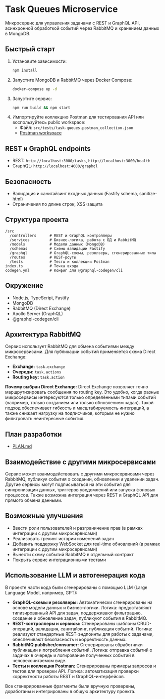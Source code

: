 # Task Queues Microservice

Микросервис для управления задачами с REST и GraphQL API, асинхронной обработкой событий через RabbitMQ и хранением данных в MongoDB.

## Быстрый старт

1. Установите зависимости:
   ```bash
   npm install
   ```
2. Запустите MongoDB и RabbitMQ через Docker Compose:
   ```bash
   docker-compose up -d
   ```
3. Запустите сервис:
   ```bash
   npm run build && npm start
   ```
4. Импортируйте коллекцию Postman для тестирования API или воспользуйтесь public workspace:
   - Файл: `src/tests/task-queues.postman_collection.json`
   - [Postman workspace](https://web.postman.co/workspace/6f788bd9-1110-4908-bb14-3f5fa91a9ef5)

## REST и GraphQL endpoints
- REST: `http://localhost:3000/tasks`, `http://localhost:3000/health`
- GraphQL: `http://localhost:4000/graphql`

## Безопасность
- Валидация и санитайзинг входных данных (Fastify schema, sanitize-html)
- Ограничения по длине строк, XSS-защита

## Структура проекта
```
/src
  /controllers      # REST и GraphQL контроллеры
  /services         # Бизнес-логика, работа с БД и RabbitMQ
  /models           # Модели данных (MongoDB)
  /schemas          # Схемы валидации Fastify
  /graphql          # GraphQL-схемы, резолверы, сгенерированные типы
  /routes           # REST-роуты
  /tests            # Тесты и коллекции Postman
index.ts            # Точка входа
codegen.yml         # Конфиг для @graphql-codegen/cli
```

## Окружение
- Node.js, TypeScript, Fastify
- MongoDB
- RabbitMQ (Direct Exchange)
- Apollo Server (GraphQL)
- @graphql-codegen/cli

## Архитектура RabbitMQ
Сервис использует RabbitMQ для обмена событиями между микросервисами. Для публикации событий применяется схема Direct Exchange:

- **Exchange:** `task.exchange`
- **Очереди:** `task.actions`
- **Routing key:** `task.action`

**Почему выбран Direct Exchange:**
Direct Exchange позволяет точно маршрутизировать сообщения по routing key. Это удобно, когда разные микросервисы интересуются только определёнными типами событий (например, только созданием или только обновлением задач). Такой подход обеспечивает гибкость и масштабируемость интеграций, а также снижает нагрузку на подписчиков, которым не нужно фильтровать неинтересные события.

## План разработки
- [PLAN.md](./PLAN.md)

## Взаимодействие с другими микросервисами
Сервис может взаимодействовать с другими микросервисами через RabbitMQ, публикуя события о создании, обновлении и удалении задач. Другие сервисы могут подписываться на эти события для синхронизации данных, триггеров уведомлений или запуска фоновых процессов. Также возможна интеграция через REST и GraphQL API для прямого обмена данными.

## Возможные улучшения
- Ввести роли пользователей и разграничение прав (в рамках интеграции с другим микросервисами)
- Реализовать трекинг истории изменений задач
- Добавить поддержку WebSocket для real-time обновлений (в рамках интеграции с другим микросервисами)
- Вынести схему событий RabbitMQ в отдельный контракт
- Покрыть сервис интеграционными тестами

## Использование LLM и автогенерация кода

В проекте части кода были сгенерированы с помощью LLM (Large Language Model, например, GPT):

- **GraphQL-схемы и резолверы:** Автоматически сгенерированы на основе модели данных и бизнес-логики. Логика: предоставляют типизированный API для задач, поддерживают фильтрацию, создание и обновление задач, публикуют события в RabbitMQ.
- **REST-контроллеры и сервисы:** Сгенерированы шаблоны CRUD-операций, валидация, санитайзинг, публикация событий. Логика: реализуют стандартные REST-эндпоинты для работы с задачами, обеспечивают безопасность и корректность данных.
- **RabbitMQ publisher/consumer:** Сгенерированы обработчики публикации и потребления событий. Логика: отправка событий о задачах в очередь и логирование полученных событий в человекочитаемом виде.
- **Тесты и коллекция Postman:** Сгенерированы примеры запросов и тестов для проверки API. Логика: автоматизация проверки корректности работы REST и GraphQL-интерфейсов.

Все сгенерированные фрагменты были вручную проверены, доработаны и интегрированы в общую архитектуру проекта.